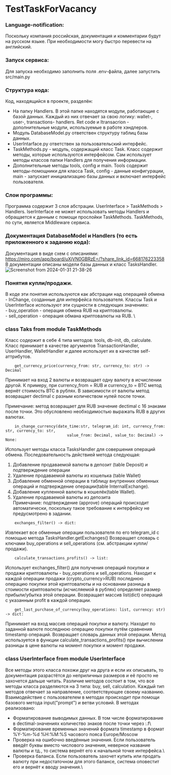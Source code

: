 # TestTaskForVacancy

### Language-notification:
Поскольку компания российская, документация и комментарии будут на русском языке. При необходимости могу быстро перевести на английский.

### Запуск сервиса:
Для запуска необходимо заполнить поля .env-файла, далее запустить src/main.py  

### Структура кода:
Код, находящийся в проекте, разделён:
   - На папку Handlers. В этой папке находятся модули, работающие с базой данных. Каждый из них отвечает за свою логику: wallet-, user-, transactions- handlers. Ret code и Itransacrion - дополнительные модули, используемые в работе хэндлеров.
   - Модуль DatabaseModel.py ответствен структуру таблиц базы данных.
   - UserIntarface.py ответствен за пользовательский интерфейс. 
   - TaskMethods.py - модуль, содержащий класс Task. Класс содержит методы, которые используются интерфейсом. Сам использует методы классов папки Handlers для получения информации.
   - Дополнительные методы tools, config и main. Tools содержит методы-помощники для класса Task, config - данные конфигурации, main - запускает инициализацию базы данных и включает интерфейс пользователя.

### Слои программы:
Программа содержит 3 слоя абстрации. UserInterface > TaskMethods > Handlers. IserInterface не может использовать методы Handlers и обращается к данным с помощи прослойки TaskMethods.
TaskMethods, по сути, является Middleware сервиса.

### Документация DatabaseModel и Handlers (то есть приложенного к заданию кода):
Документация в виде схем с описаниями: https://miro.com/app/board/uXjVN0GBRzE=/?share_link_id=668176223358 \
В документации описаны модели базы данных и класс TasksHandler.
![Screenshot from 2024-01-31 21-38-26](https://github.com/doomcaster1917/TestTask/assets/113614995/52ce5cd3-0054-4572-9c91-6d8d33357d5a)


### Понятия купли/продажи.
 В коде эти понятия используются как абстрации над операцией обмена - InChange, созданные для интерфейса пользователя.
 Классы Task и UserInterface используют эти сущности в следующих значениях: \
    - buy_operation - операция обмена RUB на криптовалюты. \
    - sell_operation - операция обмана криптовалюты на RUB. \

### class Taks from module TaskMethods
Класс содержит в себе 4 типа методов: tools, db-init, db, calculate. 
Класс принимает в качестве аргументов TransactionHandler, UserHandler, WalletHandler и далее использует их в качестве self-аттрибутов.

```
    get_currency_price(currency_from: str, currency_to: str) -> Decimal   
```
Принимает на вход 2 валюты и возвращает одну валюту в исчислении другой. К примеру, при currency_from = RUB и currency_to = BTC
метод вернёт стоимость BTC в рублях. В зависимости от валюты метод возвращает dectimal с разным количеством нулей после точки.
    
Примечание: метод возвращает для RUB значение dectimal c 16 знаками после точки. Это обусловлено необходимостью выражать RUB в других валютах.

```
    in_change_currency(date_time:str, telegram_id: int, currency_from: str, currency_to: str,
                           value_from: Decimal, value_to: Decimal) -> None: 
```
Использует методы класса TasksHandler для совершения операций обмена. Последовательность действией метода следующая:
   1. Добавление  продаваемой валюты в депозит (table Deposit) и подтверждение операции 
   2. Удаление продаваемой валюты из кошелька (table Wallet)
   3. Добавление обменной операции в таблицу внутренних обменных операций и подтверждение операции(table InternalExchange).
   4. Добавление купленной валюты в кошелёк(table Wallet).
   5. Удаление продаваемой валюты из депозита <br>
Примечание: подтверждение (approve) операций происходит автоматически, поскольку такое требование к интерфейсу не предусмотрено в задании.     
    
```
    exchanges_filter() -> dict:
```
Извлекает все обменные операции пользователя по его telegram_id с помощью метода TasksHandler.getExchanges()
Возвращает словарь с ключами buy_operations и sell_operations (см. абстракции купли/продажи).

```
    calculate_transactions_profits() -> list:
```
Использует exchanges_filter() для получения операций покупки и продажи криптовалюты - buy_operations и sell_operations.
Находит к каждой операции продажи (crypto_currency>RUB) последнюю операцию покупки этой криптовалюты и на основании разницы 
в стоимости криптовалюты (исчисляемой в рублях) определяет размер прибыли/убытка этой операции.
Возвращает массив list(dict) операций с указанным profit в каждой операции.



```
    get_last_purchase_of_currency(buy_operations: list, currency: str) -> dict:
```

Принимает на вход массив операций покупки и валюту. Находит по заданной валюте последнюю операцию покупки путём сравнения timestamp операций.
Возвращает словарь данных этой операции.
Метод используется в функции calculate_transactions_profits() при вычислении разницы в цене валюты на момент покупки и момент продажи.


### class UserInterface from module UserInterface

Все методы этого класса похожи друг на друга и если их описывать, то документация разрастётся до неприличных размеров и её просто не захочется дальше читать.
Различие методов состоит в том, что все методы класса разделяются на 3 типа: buy, sell, calculation. Каждый тип методов отвечает за направление, соответствующее своему названию.
Взаимодействие с пользователем в методах происходит при помощи базового метода input("prompt") и ветви условий.
В методах реализовано:
- Форматирование выводимых данных. В том числе форматирование в dectimal-значениях количество знаков после точки через :.f\
- Форматирование временных значений формата timestamp в формат %Y-%m-%d %H:%M:%S часового пояса Europe/Moscow    
- Проверка на ошибочно введённые значения. Если пользователь введёт буквы вместо числового значения, неверное название валюты и тд., то система вернёт его к начальной точке интерфейса.\
- Проверка баланса. Если пользователь захочет купить или продать валюту при недостаточном для этого балансе, система оповестит его и вернёт к вводу значения.\
    



